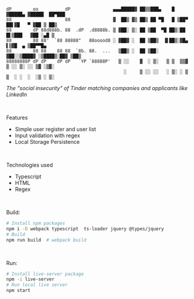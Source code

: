     dP        oo          dP                ▄▄▄█████▓ ██▒▒███▄    █ ▓█████▄ ▓█████  ██▀███  
    88                    88                ▓  ██▒ ▓▒ ██▒ ██ ▀█   █ ▒██▀ ██▌▓█   ▀ ▓██ ▒ ██▒
    88        dP 88d888b. 88  .dP  .d8888b. ▒ ▓██░ ▒░ ██ ▒██  ▀█ ██▒░██   █▌▒███   ▓██ ░▄█ ▒  
    88        88 88'  `88 88888"   88ooood8 ░ ▓██▓ ░  ██ ▒██▒  ▐▌██▒░▓█▄   ▌▒▓█  ▄ ▒██▀▀█▄    
    88        88 88    88 88  `8b. 88.  ...   ▒██▒ ░  ██ ▒██░   ▓██░░▒████▓ ░▒████▒░██▓ ▒██▒  
    88888888P dP dP    dP dP   `YP `88888P'   ▒ ░░    ▓  ░ ▒░   ▒ ▒  ▒▒▓  ▒ ░░ ▒░ ░░ ▒▓ ░▒▓░  
                                                ░     ▒ ░░ ░░   ░ ▒░ ░ ▒  ▒  ░ ░  ░  ░▒ ░ ▒░

_The "social insecurity" of Tinder matching companies and applicants like LinkedIn_

<br>


Features
* Simple user register and user list
* Input validation with regex
* Local Storage Persistence

<br>

Technologies used
* Typescript
* HTML
* Regex

<br>

Build:
```bash
# Install npm packages
npm i -D webpack typescript  ts-loader jquery @types/jquery
# Build
npm run build  # webpack build
```


<br>

Run:
```bash
# Install live-server package
npm -i live-server
# Run local live server
npm start
```
